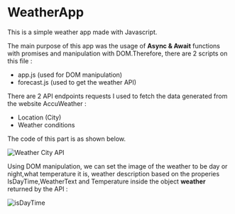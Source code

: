 # WeatherApp
 This is a simple weather app made with Javascript.
 
 The main purpose of this app was the usage of **Async & Await** functions with promises and manipulation with DOM.Therefore, there are 2 scripts on this file : 
 - app.js (used for DOM manipulation)
 - forecast.js (used to get the weather API) 
  
 
 There are 2 API endpoints requests I used to fetch the data generated from the website AccuWeather : 
 
 - Location (City)
 - Weather conditions

The code of this part is as shown below.

![Weather   City API](https://user-images.githubusercontent.com/44265863/132055189-bfa11c46-e4c4-4f19-8d7b-40fae87dd5d4.jpg)

Using DOM manipulation, we can set the image of the weather to be day or night,what temperature it is, weather description based on the properies IsDayTime,WeatherText and Temperature inside the object **weather** returned by the API :

![isDayTime](https://user-images.githubusercontent.com/44265863/132056220-7745f8e4-51be-4398-ad10-357778d880b6.jpg)

 
 
 
